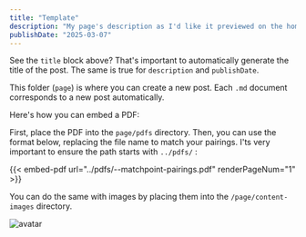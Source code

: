 ```yaml
---
title: "Template"
description: "My page's description as I'd like it previewed on the home page"
publishDate: "2025-03-07"
---
```


See the `title` block above? That's important to automatically generate the title of the post. The same is true for `description` and `publishDate`.

This folder (`page`) is where you can create a new post. Each `.md` document corresponds to a new post automatically.

Here's how you can embed a PDF:

First, place the PDF into the `page/pdfs` directory.
Then, you can use the format below, replacing the file name to match your pairings.
I'ts very important to ensure the path starts with `../pdfs/` :

{{< embed-pdf url="../pdfs/<YOUR MONTH HERE>-<YOUR YEAR HERE>-matchpoint-pairings.pdf" renderPageNum="1" >}}
<embed-pdf url="page/pdfs/march-2025-matchpoint-pairings.pdf" renderPageNum="1">

You can do the same with images by placing them into the `/page/content-images` directory.

![avatar](/page/content-imaguges/tennis-guy.png)
